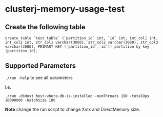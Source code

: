 # clusterj-memory-usage-test

## Create the following table

```create table `test_table` (`partition_id` int, `id` int, int_col1 int, int_col2 int, str_col1 varchar(3000),
str_col2 varchar(3000), str_col3 varchar(3000), PRIMARY KEY (`partition_id`,`id`)) partition by key (partition_id);```


## Supported Parameters
`./run -help` to see all parameters

i.e. 

`./run -dbHost host-where-db-is-installed -numThreads 150 -totalOps 10000000 -batchSize 100`



**Note**
change the run script to change Xmx and DirectMemory size.


